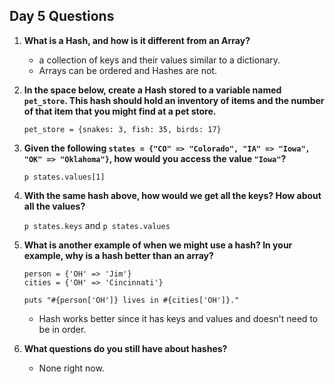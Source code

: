 ## Day 5 Questions

1. **What is a Hash, and how is it different from an Array?**

   - a collection of keys and their values similar to a dictionary.
   - Arrays can be ordered and Hashes are not.

1. **In the space below, create a Hash stored to a variable named `pet_store`.  This hash should hold an inventory of items and the number of that item that you might find at a pet store.**

    `pet_store = {snakes: 3, fish: 35, birds: 17}`

1. **Given the following `states = {"CO" => "Colorado", "IA" => "Iowa", "OK" => "Oklahoma"}`, how would you access the value `"Iowa"`?**

    `p states.values[1]`

1. **With the same hash above, how would we get all the keys?  How about all the values?**

    `p states.keys` and `p states.values`

1. **What is another example of when we might use a hash?  In your example, why is a hash better than an array?**

    ```
    person = {'OH' => 'Jim'}
    cities = {'OH' => 'Cincinnati'}

    puts "#{person['OH']} lives in #{cities['OH']}."
    ```
    - Hash works better since it has keys and values and doesn't need to be in order.

1. **What questions do you still have about hashes?**

    - None right now.
